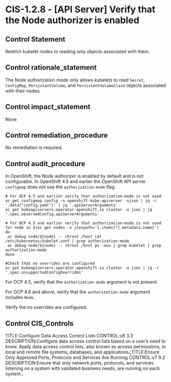 # CIS-1.2.8 - \[API Server\] Verify that the Node authorizer is enabled

## Control Statement

Restrict kubelet nodes to reading only objects associated with them.

## Control rationale_statement

The Node authorization mode only allows kubelets to read `Secret`, `ConfigMap`, `PersistentVolume`, and `PersistentVolumeClaim` objects associated with their nodes.

## Control impact_statement

None

## Control remediation_procedure

No remediation is required.

## Control audit_procedure

In OpenShift, the Node authorizer is enabled by default and is not configurable. In OpenShift 4.5 and earlier the OpenShift API server `configmap` does not use the `authorization-mode` flag. 

```
# For OCP 4.5 and earlier verify that authorization-mode is not used
oc get configmap config -n openshift-kube-apiserver -ojson | jq -r '.data["config.yaml"]' | jq '.apiServerArguments' 
oc get kubeapiservers.operator.openshift.io cluster -o json | jq '.spec.observedConfig.apiServerArguments'

# For OCP 4.5 and earlier verify that authorization-mode is not used
for node in $(oc get nodes -o jsonpath='{.items[*].metadata.name}')
do
 oc debug node/${node} -- chroot /host cat /etc/kubernetes/kubelet.conf | grep authorization-mode
 oc debug node/${node} -- chroot /host ps -aux | grep kubelet | grep authorization-mode
done

#Check that no overrides are configured
oc get kubeapiservers.operator.openshift.io cluster -o json | jq -r '.spec.unsupportedConfigOverrides'
```

For OCP 4.5, verify that the `authorization-mode` argument is not present. 

For OCP 4.6 and above, verify that the `authorization-mode` argument includes `Node`.

Verify the no overrides are configured.

## Control CIS_Controls

TITLE:Configure Data Access Control Lists CONTROL:v8 3.3 DESCRIPTION:Configure data access control lists based on a user’s need to know. Apply data access control lists, also known as access permissions, to local and remote file systems, databases, and applications.;TITLE:Ensure Only Approved Ports, Protocols and Services Are Running CONTROL:v7 9.2 DESCRIPTION:Ensure that only network ports, protocols, and services listening on a system with validated business needs, are running on each system.;
